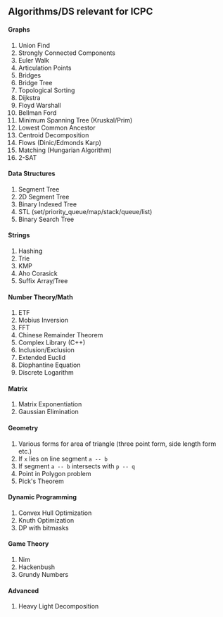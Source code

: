 ## Algorithms/DS relevant for ICPC

#### Graphs

1. Union Find
2. Strongly Connected Components
3. Euler Walk
4. Articulation Points
5. Bridges
6. Bridge Tree
7. Topological Sorting
8. Dijkstra
9. Floyd Warshall
10. Bellman Ford
11. Minimum Spanning Tree (Kruskal/Prim)
12. Lowest Common Ancestor
13. Centroid Decomposition
14. Flows (Dinic/Edmonds Karp)
15. Matching (Hungarian Algorithm)
16. 2-SAT

#### Data Structures

1. Segment Tree
2. 2D Segment Tree
3. Binary Indexed Tree
4. STL (set/priority_queue/map/stack/queue/list)
5. Binary Search Tree

#### Strings

1. Hashing
2. Trie
3. KMP
4. Aho Corasick
5. Suffix Array/Tree

#### Number Theory/Math

1. ETF
2. Mobius Inversion
3. FFT
4. Chinese Remainder Theorem
5. Complex Library (C++)
6. Inclusion/Exclusion
7. Extended Euclid
8. Diophantine Equation
9. Discrete Logarithm

#### Matrix

1. Matrix Exponentiation
2. Gaussian Elimination

#### Geometry

1. Various forms for area of triangle (three point form, side length form etc.)
2. If `x` lies on line segment `a -- b`
3. If segment `a -- b` intersects with `p -- q`
4. Point in Polygon problem
5. Pick's Theorem

#### Dynamic Programming

1. Convex Hull Optimization
2. Knuth Optimization
3. DP with bitmasks

#### Game Theory

1. Nim
2. Hackenbush
3. Grundy Numbers

#### Advanced

1. Heavy Light Decomposition
